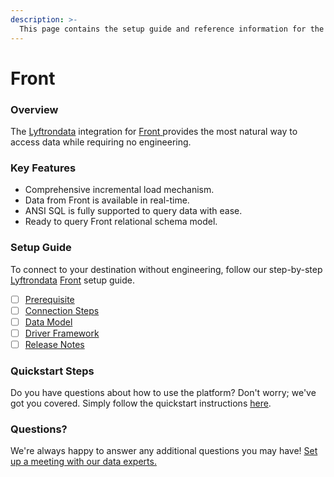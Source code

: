 ```yaml
---
description: >-
  This page contains the setup guide and reference information for the Front source connector.
---
```


# Front

### Overview

The [Lyftrondata](https://www.lyftrondata.com/) integration for [Front](https://www.lyftrondata.com/integration/front/)[ ](https://www.lyftrondata.com/integration/front/)provides the most natural way to access data while requiring no engineering.

### Key Features

* Comprehensive incremental load mechanism.
* Data from Front is available in real-time.&#x20;
* ANSI SQL is fully supported to query data with ease.
* Ready to query Front relational schema model.

### Setup Guide

To connect to your destination without engineering, follow our step-by-step [Lyftrondata](https://www.lyftrondata.com/)  [Front](https://www.lyftrondata.com/integration/front/) setup guide.

* [ ] [Prerequisite](../../business-analytics/front/prerequisite.md)
* [ ] [Connection Steps](../../business-analytics/front/connection-steps.md)
* [ ] [Data Model](../../business-analytics/front/data-model/)
* [ ] [Driver Framework](../../business-analytics/front/driver-framework/)
* [ ] [Release Notes](../../business-analytics/front/release-notes.md)

### Quickstart Steps

Do you have questions about how to use the platform? Don't worry; we've got you covered. Simply follow the quickstart instructions [here](../../../quickstart-steps.md).

### Questions? <a href="#questions" id="questions"></a>

We're always happy to answer any additional questions you may have! [Set up a meeting with our data experts.](https://www.lyftrondata.com/book-a-meeting/)


